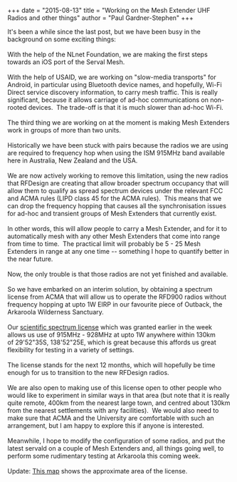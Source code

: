 +++
date = "2015-08-13"
title = "Working on the Mesh Extender UHF Radios and other things"
author = "Paul Gardner-Stephen"
+++

<div class="post-body entry-content" id="post-body-8357602998804227399" itemprop="description articleBody">
It's been a while since the last post, but we have been busy in the background on some exciting things:<br/>
<br/>
With the help of the NLnet Foundation, we are making the first steps towards an iOS port of the Serval Mesh.<br/>
<br/>
With the help of USAID, we are working on "slow-media transports" for Android, in particular using Bluetooth device names, and hopefully, Wi-Fi Direct service discovery information, to carry mesh traffic. This is really significant, because it allows carriage of ad-hoc communications on non-rooted devices.  The trade-off is that it is much slower than ad-hoc Wi-Fi.<br/>
<br/>
The third thing we are working on at the moment is making Mesh Extenders work in groups of more than two units. <br/>
<br/>
Historically we have been stuck with pairs because the radios we are using are required to frequency hop when using the ISM 915MHz band available here in Australia, New Zealand and the USA.<br/>
<br/>
We are now actively working to remove this limitation, using the new radios that RFDesign are creating that allow broader spectrum occupancy that will allow them to qualify as spread spectrum devices under the relevant FCC and ACMA rules (LIPD class 45 for the ACMA rules).  This means that we can drop the frequency hopping that causes all the synchronisation issues for ad-hoc and transient groups of Mesh Extenders that currently exist.<br/>
<br/>
In other words, this will allow people to carry a Mesh Extender, and for it to automatically mesh with any other Mesh Extenders that come into range from time to time.  The practical limit will probably be 5 - 25 Mesh Extenders in range at any one time -- something I hope to quantify better in the near future.<br/>
<br/>
Now, the only trouble is that those radios are not yet finished and available.<br/>
<br/>
So we have embarked on an interim solution, by obtaining a spectrum license from ACMA that will allow us to operate the RFD900 radios without frequency hopping at upto 1W EIRP in our favourite piece of Outback, the Arkaroola Wilderness Sanctuary. <br/>
<span><br/></span>
<span>Our <a href="http://web.acma.gov.au/pls/radcom/assignment_search.lookup?pACCESS_ID=1848560&amp;pDEVICE_ID=2269298">scientific spectrum license</a> which was granted earlier in the week allows us use of 915MHz - 928MHz at upto 1W anywhere within 130km of <span>29'52"35S, </span><span>138'52"25E, which is great because this affords us great flexibility for testing in a variety of settings.  </span></span><br/>
<span><span><br/></span></span>
<span><span>The license stands for the next 12 months, which will hopefully be time enough for us to transition to the new RFDesign radios.</span></span><br/>
<span><span><br/></span></span>
<span><span>We are also open to making use of this license open to other people who would like to experiment in similar ways in that area (but note that it is really quite remote, 400km from the nearest large town, and centred about 130km from the nearest settlements with any facilities).  We would also need to make sure that ACMA and the University are comfortable with such an arrangement, but I am happy to explore this if anyone is interested.</span></span><br/>
<span><span><br/></span></span>
<span><span>Meanwhile, I hope to modify the configuration of some radios, and put the latest servald on a couple of Mesh Extenders and, all things going well, to perform some rudimentary testing at Arkaroola this coming week.</span></span><br/>
<span><span><br/></span></span>
<span><span>Update: <a href="https://www.google.com/maps/d/edit?mid=zaLUdkTbCPF0.kP6eCcsnp8wo&amp;usp=sharing">This map</a> shows the approximate area of the license.</span></span>
<div></div>
</div>